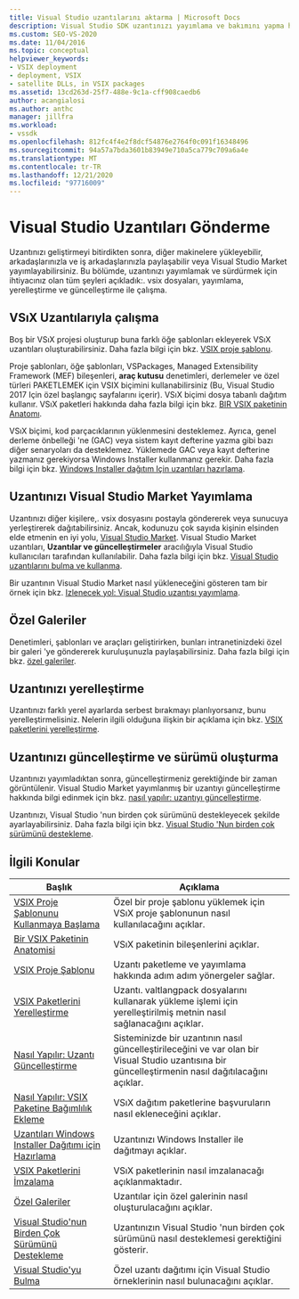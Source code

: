 ```yaml
---
title: Visual Studio uzantılarını aktarma | Microsoft Docs
description: Visual Studio SDK uzantınızı yayımlama ve bakımını yapma hakkında bilgi edinin. VSIX dosyaları, yayımlama, yerelleştirme ve güncelleştirme gibi.
ms.custom: SEO-VS-2020
ms.date: 11/04/2016
ms.topic: conceptual
helpviewer_keywords:
- VSIX deployment
- deployment, VSIX
- satellite DLLs, in VSIX packages
ms.assetid: 13cd263d-25f7-488e-9c1a-cff908caedb6
author: acangialosi
ms.author: anthc
manager: jillfra
ms.workload:
- vssdk
ms.openlocfilehash: 812fc4f4e2f8dcf54876e2764f0c091f16348496
ms.sourcegitcommit: 94a57a7bda3601b83949e710a5ca779c709a6a4e
ms.translationtype: MT
ms.contentlocale: tr-TR
ms.lasthandoff: 12/21/2020
ms.locfileid: "97716009"
---
```

# <a name="shipping-visual-studio-extensions"></a>Visual Studio Uzantıları Gönderme
Uzantınızı geliştirmeyi bitirdikten sonra, diğer makinelere yükleyebilir, arkadaşlarınızla ve iş arkadaşlarınızla paylaşabilir veya Visual Studio Market yayımlayabilirsiniz. Bu bölümde, uzantınızı yayımlamak ve sürdürmek için ihtiyacınız olan tüm şeyleri açıkladık:. vsix dosyaları, yayımlama, yerelleştirme ve güncelleştirme ile çalışma.

## <a name="working-with-vsix-extensions"></a>VSıX Uzantılarıyla çalışma
 Boş bir VSıX projesi oluşturup buna farklı öğe şablonları ekleyerek VSıX uzantıları oluşturabilirsiniz. Daha fazla bilgi için bkz. [VSIX proje şablonu](../extensibility/vsix-project-template.md).

 Proje şablonları, öğe şablonları, VSPackages, Managed Extensibility Framework (MEF) bileşenleri, **araç kutusu** denetimleri, derlemeler ve özel türleri PAKETLEMEK için VSIX biçimini kullanabilirsiniz (Bu, Visual Studio 2017 Için özel başlangıç sayfalarını içerir). VSıX biçimi dosya tabanlı dağıtım kullanır. VSıX paketleri hakkında daha fazla bilgi için bkz. [BIR VSIX paketinin Anatomı](../extensibility/anatomy-of-a-vsix-package.md).

 VSıX biçimi, kod parçacıklarının yüklenmesini desteklemez. Ayrıca, genel derleme önbelleği 'ne (GAC) veya sistem kayıt defterine yazma gibi bazı diğer senaryoları da desteklemez. Yüklemede GAC veya kayıt defterine yazmanız gerekiyorsa Windows Installer kullanmanız gerekir. Daha fazla bilgi için bkz. [Windows Installer dağıtım Için uzantıları hazırlama](../extensibility/preparing-extensions-for-windows-installer-deployment.md).

## <a name="publishing-your-extension-to-the-visual-studio-marketplace"></a>Uzantınızı Visual Studio Market Yayımlama
 Uzantınızı diğer kişilere,. vsix dosyasını postayla göndererek veya sunucuya yerleştirerek dağıtabilirsiniz. Ancak, kodunuzu çok sayıda kişinin elsinden elde etmenin en iyi yolu, [Visual Studio Market](https://marketplace.visualstudio.com/vs). Visual Studio Market uzantıları, **Uzantılar ve güncelleştirmeler** aracılığıyla Visual Studio kullanıcıları tarafından kullanılabilir. Daha fazla bilgi için bkz. [Visual Studio uzantılarını bulma ve kullanma](../ide/finding-and-using-visual-studio-extensions.md).

 Bir uzantının Visual Studio Market nasıl yükleneceğini gösteren tam bir örnek için bkz. [Izlenecek yol: Visual Studio uzantısı yayımlama](../extensibility/walkthrough-publishing-a-visual-studio-extension.md).

## <a name="private-galleries"></a>Özel Galeriler
 Denetimleri, şablonları ve araçları geliştirirken, bunları intranetinizdeki özel bir galeri 'ye göndererek kuruluşunuzla paylaşabilirsiniz. Daha fazla bilgi için bkz. [özel galeriler](../extensibility/private-galleries.md).

## <a name="localizing-your-extension"></a>Uzantınızı yerelleştirme
 Uzantınızı farklı yerel ayarlarda serbest bırakmayı planlıyorsanız, bunu yerelleştirmelisiniz. Nelerin ilgili olduğuna ilişkin bir açıklama için bkz. [VSIX paketlerini yerelleştirme](../extensibility/localizing-vsix-packages.md).

## <a name="updating-and-versioning-your-extension"></a>Uzantınızı güncelleştirme ve sürümü oluşturma
 Uzantınızı yayımladıktan sonra, güncelleştirmeniz gerektiğinde bir zaman görüntülenir. Visual Studio Market yayımlanmış bir uzantıyı güncelleştirme hakkında bilgi edinmek için bkz. [nasıl yapılır: uzantıyı güncelleştirme](../extensibility/how-to-update-a-visual-studio-extension.md).

 Uzantınızı, Visual Studio 'nun birden çok sürümünü destekleyecek şekilde ayarlayabilirsiniz. Daha fazla bilgi için bkz. [Visual Studio 'Nun birden çok sürümünü destekleme](../extensibility/supporting-multiple-versions-of-visual-studio.md).

## <a name="related-topics"></a>İlgili Konular

|Başlık|Açıklama|
|-----------|-----------------|
|[VSIX Proje Şablonunu Kullanmaya Başlama](../extensibility/getting-started-with-the-vsix-project-template.md)|Özel bir proje şablonu yüklemek için VSıX proje şablonunun nasıl kullanılacağını açıklar.|
|[Bir VSIX Paketinin Anatomisi](../extensibility/anatomy-of-a-vsix-package.md)|VSıX paketinin bileşenlerini açıklar.|
|[VSIX Proje Şablonu](../extensibility/vsix-project-template.md)|Uzantı paketleme ve yayımlama hakkında adım adım yönergeler sağlar.|
|[VSIX Paketlerini Yerelleştirme](../extensibility/localizing-vsix-packages.md)|Uzantı. valtlangpack dosyalarını kullanarak yükleme işlemi için yerelleştirilmiş metnin nasıl sağlanacağını açıklar.|
|[Nasıl Yapılır: Uzantı Güncelleştirme](../extensibility/how-to-update-a-visual-studio-extension.md)|Sisteminizde bir uzantının nasıl güncelleştirileceğini ve var olan bir Visual Studio uzantısına bir güncelleştirmenin nasıl dağıtılacağını açıklar.|
|[Nasıl Yapılır: VSIX Paketine Bağımlılık Ekleme](../extensibility/how-to-add-a-dependency-to-a-vsix-package.md)|VSıX dağıtım paketlerine başvuruların nasıl ekleneceğini açıklar.|
|[Uzantıları Windows Installer Dağıtımı için Hazırlama](../extensibility/preparing-extensions-for-windows-installer-deployment.md)|Uzantınızı Windows Installer ile dağıtmayı açıklar.|
|[VSIX Paketlerini İmzalama](../extensibility/signing-vsix-packages.md)|VSıX paketlerinin nasıl imzalanacağı açıklanmaktadır.|
|[Özel Galeriler](../extensibility/private-galleries.md)|Uzantılar için özel galerinin nasıl oluşturulacağını açıklar.|
|[Visual Studio'nun Birden Çok Sürümünü Destekleme](../extensibility/supporting-multiple-versions-of-visual-studio.md)|Uzantınızın Visual Studio 'nun birden çok sürümünü nasıl desteklemesi gerektiğini gösterir.|
|[Visual Studio'yu Bulma](locating-visual-studio.md)|Özel uzantı dağıtımı için Visual Studio örneklerinin nasıl bulunacağını açıklar.|
